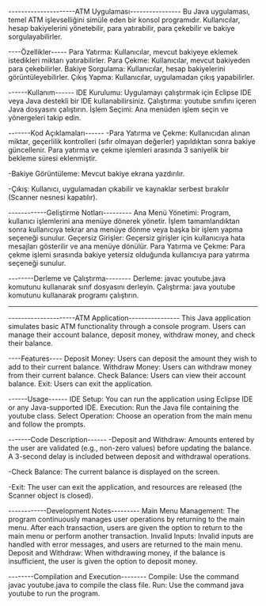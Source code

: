 ---------------------ATM Uygulaması----------------
Bu Java uygulaması, temel ATM işlevselliğini simüle eden bir konsol programıdır. Kullanıcılar, hesap bakiyelerini yönetebilir, para yatırabilir, para çekebilir ve bakiye sorgulayabilirler.

----Özellikler-----
Para Yatırma: Kullanıcılar, mevcut bakiyeye eklemek istedikleri miktarı yatırabilirler.
Para Çekme: Kullanıcılar, mevcut bakiyeden para çekebilirler.
Bakiye Sorgulama: Kullanıcılar, hesap bakiyelerini görüntüleyebilirler.
Çıkış Yapma: Kullanıcılar, uygulamadan çıkış yapabilirler.

------Kullanım------
IDE Kurulumu: Uygulamayı çalıştırmak için Eclipse IDE veya Java destekli bir IDE kullanabilirsiniz.
Çalıştırma: youtube sınıfını içeren Java dosyasını çalıştırın.
İşlem Seçimi: Ana menüden işlem seçin ve yönergeleri takip edin.

-------Kod Açıklamaları------
-Para Yatırma ve Çekme:
Kullanıcıdan alınan miktar, geçerlilik kontrolleri (sıfır olmayan değerler) yapıldıktan sonra bakiye güncellenir.
Para yatırma ve çekme işlemleri arasında 3 saniyelik bir bekleme süresi eklenmiştir.

-Bakiye Görüntüleme:
Mevcut bakiye ekrana yazdırılır.

-Çıkış:
Kullanıcı, uygulamadan çıkabilir ve kaynaklar serbest bırakılır (Scanner nesnesi kapatılır).

------------Geliştirme Notları---------
Ana Menü Yönetimi: Program, kullanıcı işlemlerini ana menüye dönerek yönetir. İşlem tamamlandıktan sonra kullanıcıya tekrar ana menüye dönme veya başka bir işlem yapma seçeneği sunulur.
Geçersiz Girişler: Geçersiz girişler için kullanıcıya hata mesajları gösterilir ve ana menüye dönülür.
Para Yatırma ve Çekme: Para çekme işlemi sırasında bakiye yetersiz olduğunda kullanıcıya para yatırma seçeneği sunulur.

--------Derleme ve Çalıştırma--------
Derleme: javac youtube.java komutunu kullanarak sınıf dosyasını derleyin.
Çalıştırma: java youtube komutunu kullanarak programı çalıştırın.


------------------------------------------------------------------------------------------------------------------------------------------------------------------------------------------------


---------------------ATM Application----------------
This Java application simulates basic ATM functionality through a console program. Users can manage their account balance, deposit money, withdraw money, and check their balance.

----Features----
Deposit Money: Users can deposit the amount they wish to add to their current balance.
Withdraw Money: Users can withdraw money from their current balance.
Check Balance: Users can view their account balance.
Exit: Users can exit the application.

------Usage------
IDE Setup: You can run the application using Eclipse IDE or any Java-supported IDE.
Execution: Run the Java file containing the youtube class.
Select Operation: Choose an operation from the main menu and follow the prompts.

-------Code Description------
-Deposit and Withdraw:
Amounts entered by the user are validated (e.g., non-zero values) before updating the balance.
A 3-second delay is included between deposit and withdrawal operations.

-Check Balance:
The current balance is displayed on the screen.

-Exit:
The user can exit the application, and resources are released (the Scanner object is closed).

------------Development Notes---------
Main Menu Management: The program continuously manages user operations by returning to the main menu. After each transaction, users are given the option to return to the main menu or perform another transaction.
Invalid Inputs: Invalid inputs are handled with error messages, and users are returned to the main menu.
Deposit and Withdraw: When withdrawing money, if the balance is insufficient, the user is given the option to deposit money.

--------Compilation and Execution--------
Compile: Use the command javac youtube.java to compile the class file.
Run: Use the command java youtube to run the program.
